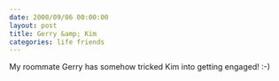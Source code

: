 ```yaml
---
date: 2000/09/06 00:00:00
layout: post
title: Gerry &amp; Kim
categories: life friends
---
```


My roommate Gerry has somehow tricked Kim into getting engaged! :-)
